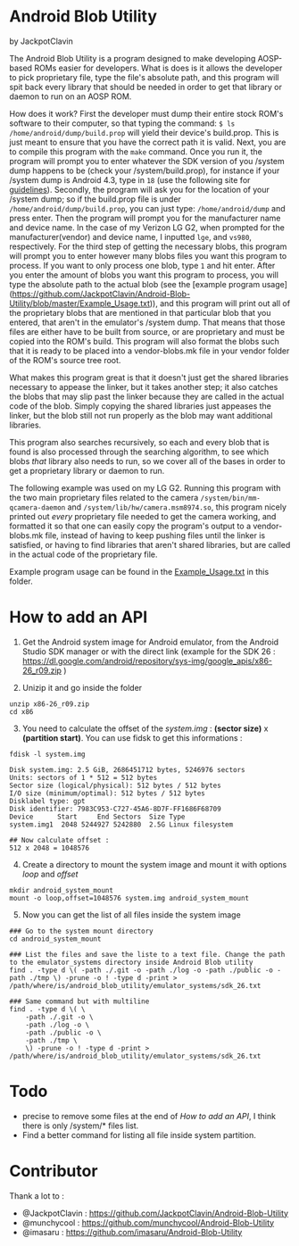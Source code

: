 Android Blob Utility
=============================
by JackpotClavin

The Android Blob Utility is a program designed to make developing AOSP-based
ROMs easier for developers. What is does is it allows the developer to pick
proprietary file, type the file's absolute path, and this program will spit
back every library that should be needed in order to get that library or daemon
to run on an AOSP ROM.

How does it work? First the developer must dump their entire stock ROM's
software to their computer, so that typing the command:
`$ ls /home/android/dump/build.prop` will yield their device's build.prop.
This is just meant to ensure that you have the correct path it is valid.
Next, you are to compile this program with the `make` command. Once you run it,
the program will prompt you to enter whatever the SDK version of you /system
dump happens to be (check your /system/build.prop), for instance if your
/system dump is Android 4.3, type in `18` (use the following site for
[guidelines](https://developer.android.com/guide/topics/manifest/uses-sdk-element.html#ApiLevels)).
Secondly, the program will ask you for the location of your /system dump; so if
the build.prop file is under `/home/android/dump/build.prop`, you can just type:
`/home/android/dump` and press enter. Then the program will prompt you for the
manufacturer name and device name. In the case of my Verizon LG G2, when
prompted for the manufacturer(vendor) and device name, I inputted `lge`, and
`vs980`, respectively. For the third step of getting the necessary blobs,
this program will prompt you to enter however many blobs files you want this
program to process. If you want to only process one blob, type `1` and hit
enter. After you enter the amount of blobs you want this program to process, you
will type the absolute path to the actual blob (see the [example program usage]
(https://github.com/JackpotClavin/Android-Blob-Utility/blob/master/Example_Usage.txt)),
and this program will print out all of the proprietary blobs that are mentioned
in that particular blob that you entered, that aren't in the emulator's /system
dump. That means that those files are either have to be built from source, or
are proprietary and must be copied into the ROM's build. This program will also
format the blobs such that it is ready to be placed into a vendor-blobs.mk file
in your vendor folder of the ROM's source tree root.

What makes this program great is that it doesn't just get the shared libraries
necessary to appease the linker, but it takes another step; it also catches the
blobs that may slip past the linker because they are called in the actual code
of the blob. Simply copying the shared libraries just appeases the linker, but
the blob still not run properly as the blob may want additional libraries.

This program also searches recursively, so each and every blob that is found is
also processed through the searching algorithm, to see which blobs *that*
library also needs to run, so we cover all of the bases in order to get a
proprietary library or daemon to run.

The following example was used on my LG G2. Running this program with the two
main proprietary files related to the camera `/system/bin/mm-qcamera-daemon` and
`/system/lib/hw/camera.msm8974.so`, this program nicely printed out *every*
proprietary file needed to get the camera working, and formatted it so that one
can easily copy the program's output to a vendor-blobs.mk file, instead of
having to keep pushing files until the linker is satisfied, or having to find
libraries that aren't shared libraries, but are called in the actual code of
the proprietary file.

Example program usage can be found in the [Example_Usage.txt](https://github.com/JackpotClavin/Android-Blob-Utility/blob/master/Example_Usage.txt)
in this folder.

# How to add an API

1. Get the Android system image for Android emulator, from the Android Studio SDK manager or with the direct link (example for the SDK 26 : https://dl.google.com/android/repository/sys-img/google_apis/x86-26_r09.zip )

2. Unizip it and go inside the folder
```
unzip x86-26_r09.zip
cd x86
```

3. You need to calculate the offset of the *system.img* : **(sector size)** x **(partition start)**. You can use fidsk to get this informations :

```
fdisk -l system.img

Disk system.img: 2.5 GiB, 2686451712 bytes, 5246976 sectors
Units: sectors of 1 * 512 = 512 bytes
Sector size (logical/physical): 512 bytes / 512 bytes
I/O size (minimum/optimal): 512 bytes / 512 bytes
Disklabel type: gpt
Disk identifier: 7983C953-C727-45A6-8D7F-FF1686F68709
Device      Start     End Sectors  Size Type
system.img1  2048 5244927 5242880  2.5G Linux filesystem

## Now calculate offset :
512 x 2048 = 1048576
```

4. Create a directory to mount the system image and mount it with options *loop* and *offset*

```
mkdir android_system_mount
mount -o loop,offset=1048576 system.img android_system_mount
```

5. Now you can get the list of all files inside the system image

```
### Go to the system mount directory
cd android_system_mount

### List the files and save the liste to a text file. Change the path to the emulator_systems directory inside Android Blob utility
find . -type d \( -path ./.git -o -path ./log -o -path ./public -o -path ./tmp \) -prune -o ! -type d -print > /path/where/is/android_blob_utility/emulator_systems/sdk_26.txt

### Same command but with multiline
find . -type d \( \
    -path ./.git -o \
    -path ./log -o \
    -path ./public -o \
    -path ./tmp \ 
    \) -prune -o ! -type d -print > /path/where/is/android_blob_utility/emulator_systems/sdk_26.txt
```

# Todo
- precise to remove some files at the end of *How to add an API*, I think there is only /system/* files list.
- Find a better command for listing all file inside system partition.

# Contributor

Thank a lot to :
- @JackpotClavin : https://github.com/JackpotClavin/Android-Blob-Utility
- @munchycool : https://github.com/munchycool/Android-Blob-Utility
- @imasaru : https://github.com/imasaru/Android-Blob-Utility